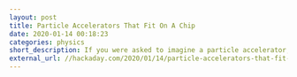 ```yaml
---
layout: post
title: Particle Accelerators That Fit On A Chip
date: 2020-01-14 00:18:23
categories: physics
short_description: If you were asked to imagine a particle accelerator, you would probably picture a high-energy electron beam contained within a kilometers-long facility, manned by hundreds of engineers and researchers. 
external_url: //hackaday.com/2020/01/14/particle-accelerators-that-fit-on-a-chip/
---
```

